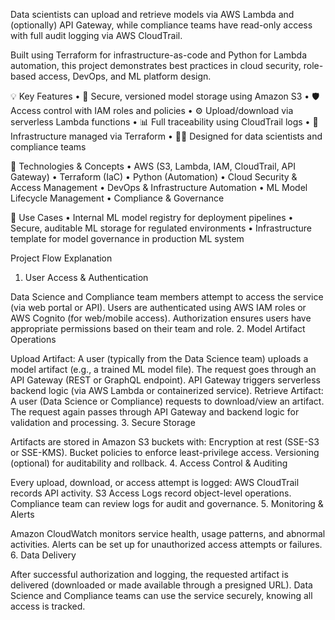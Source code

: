 Data scientists can upload and retrieve models via AWS Lambda and (optionally) API Gateway, while compliance teams have read-only access with full audit logging via AWS CloudTrail.

Built using Terraform for infrastructure-as-code and Python for Lambda automation, this project demonstrates best practices in cloud security, role-based access, DevOps, and ML platform design.

💡 Key Features
	•	🔐 Secure, versioned model storage using Amazon S3
	•	🛡️ Access control with IAM roles and policies
	•	⚙️ Upload/download via serverless Lambda functions
	•	📊 Full traceability using CloudTrail logs
	•	🔄 Infrastructure managed via Terraform
	•	🧑‍💻 Designed for data scientists and compliance teams

🚀 Technologies & Concepts
	•	AWS (S3, Lambda, IAM, CloudTrail, API Gateway)
	•	Terraform (IaC)
	•	Python (Automation)
	•	Cloud Security & Access Management
	•	DevOps & Infrastructure Automation
	•	ML Model Lifecycle Management
	•	Compliance & Governance

📌 Use Cases
	•	Internal ML model registry for deployment pipelines
	•	Secure, auditable ML storage for regulated environments
	•	Infrastructure template for model governance in production ML system



 Project Flow Explanation

1. User Access & Authentication

Data Science and Compliance team members attempt to access the service (via web portal or API).
Users are authenticated using AWS IAM roles or AWS Cognito (for web/mobile access).
Authorization ensures users have appropriate permissions based on their team and role.
2. Model Artifact Operations

Upload Artifact:
A user (typically from the Data Science team) uploads a model artifact (e.g., a trained ML model file).
The request goes through an API Gateway (REST or GraphQL endpoint).
API Gateway triggers serverless backend logic (via AWS Lambda or containerized service).
Retrieve Artifact:
A user (Data Science or Compliance) requests to download/view an artifact.
The request again passes through API Gateway and backend logic for validation and processing.
3. Secure Storage

Artifacts are stored in Amazon S3 buckets with:
Encryption at rest (SSE-S3 or SSE-KMS).
Bucket policies to enforce least-privilege access.
Versioning (optional) for auditability and rollback.
4. Access Control & Auditing

Every upload, download, or access attempt is logged:
AWS CloudTrail records API activity.
S3 Access Logs record object-level operations.
Compliance team can review logs for audit and governance.
5. Monitoring & Alerts

Amazon CloudWatch monitors service health, usage patterns, and abnormal activities.
Alerts can be set up for unauthorized access attempts or failures.
6. Data Delivery

After successful authorization and logging, the requested artifact is delivered (downloaded or made available through a presigned URL).
Data Science and Compliance teams can use the service securely, knowing all access is tracked.
